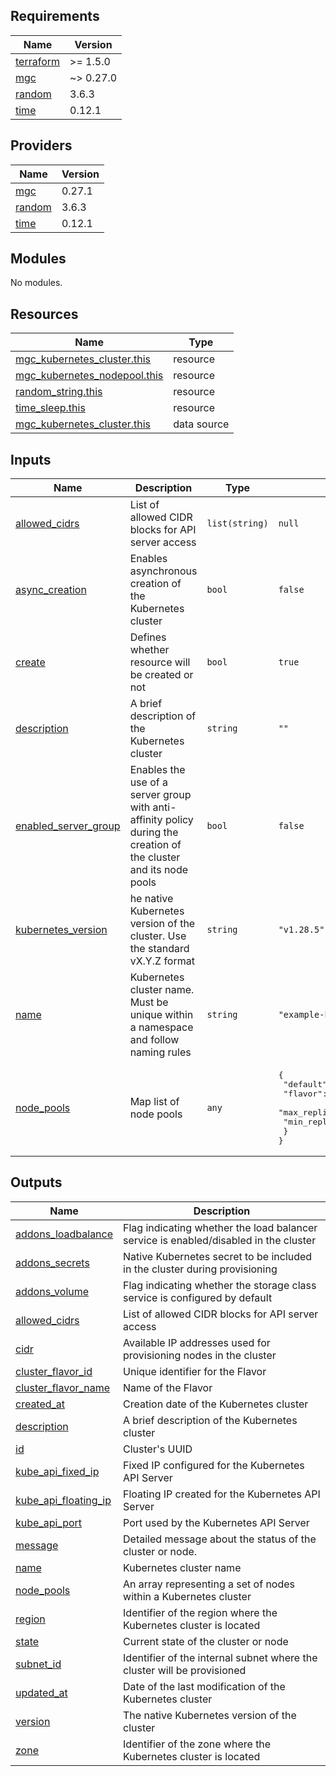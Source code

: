 ## Requirements

| Name | Version |
|------|---------|
| <a name="requirement_terraform"></a> [terraform](#requirement\_terraform) | >= 1.5.0 |
| <a name="requirement_mgc"></a> [mgc](#requirement\_mgc) | ~> 0.27.0 |
| <a name="requirement_random"></a> [random](#requirement\_random) | 3.6.3 |
| <a name="requirement_time"></a> [time](#requirement\_time) | 0.12.1 |

## Providers

| Name | Version |
|------|---------|
| <a name="provider_mgc"></a> [mgc](#provider\_mgc) | 0.27.1 |
| <a name="provider_random"></a> [random](#provider\_random) | 3.6.3 |
| <a name="provider_time"></a> [time](#provider\_time) | 0.12.1 |

## Modules

No modules.

## Resources

| Name | Type |
|------|------|
| [mgc_kubernetes_cluster.this](https://registry.terraform.io/providers/magalucloud/mgc/latest/docs/resources/kubernetes_cluster) | resource |
| [mgc_kubernetes_nodepool.this](https://registry.terraform.io/providers/magalucloud/mgc/latest/docs/resources/kubernetes_nodepool) | resource |
| [random_string.this](https://registry.terraform.io/providers/hashicorp/random/3.6.3/docs/resources/string) | resource |
| [time_sleep.this](https://registry.terraform.io/providers/hashicorp/time/0.12.1/docs/resources/sleep) | resource |
| [mgc_kubernetes_cluster.this](https://registry.terraform.io/providers/magalucloud/mgc/latest/docs/data-sources/kubernetes_cluster) | data source |

## Inputs

| Name | Description | Type | Default | Required |
|------|-------------|------|---------|:--------:|
| <a name="input_allowed_cidrs"></a> [allowed\_cidrs](#input\_allowed\_cidrs) | List of allowed CIDR blocks for API server access | `list(string)` | `null` | no |
| <a name="input_async_creation"></a> [async\_creation](#input\_async\_creation) | Enables asynchronous creation of the Kubernetes cluster | `bool` | `false` | no |
| <a name="input_create"></a> [create](#input\_create) | Defines whether resource will be created or not | `bool` | `true` | no |
| <a name="input_description"></a> [description](#input\_description) | A brief description of the Kubernetes cluster | `string` | `""` | no |
| <a name="input_enabled_server_group"></a> [enabled\_server\_group](#input\_enabled\_server\_group) | Enables the use of a server group with anti-affinity policy during the creation of the cluster and its node pools | `bool` | `false` | no |
| <a name="input_kubernetes_version"></a> [kubernetes\_version](#input\_kubernetes\_version) | he native Kubernetes version of the cluster. Use the standard vX.Y.Z format | `string` | `"v1.28.5"` | no |
| <a name="input_name"></a> [name](#input\_name) | Kubernetes cluster name. Must be unique within a namespace and follow naming rules | `string` | `"example-k8s"` | no |
| <a name="input_node_pools"></a> [node\_pools](#input\_node\_pools) | Map list of node pools | `any` | <pre>{<br>  "default": {<br>    "flavor": "cloud-k8s.gp1.medium",<br>    "max_replicas": 5,<br>    "min_replicas": 2<br>  }<br>}</pre> | no |

## Outputs

| Name | Description |
|------|-------------|
| <a name="output_addons_loadbalance"></a> [addons\_loadbalance](#output\_addons\_loadbalance) | Flag indicating whether the load balancer service is enabled/disabled in the cluster |
| <a name="output_addons_secrets"></a> [addons\_secrets](#output\_addons\_secrets) | Native Kubernetes secret to be included in the cluster during provisioning |
| <a name="output_addons_volume"></a> [addons\_volume](#output\_addons\_volume) | Flag indicating whether the storage class service is configured by default |
| <a name="output_allowed_cidrs"></a> [allowed\_cidrs](#output\_allowed\_cidrs) | List of allowed CIDR blocks for API server access |
| <a name="output_cidr"></a> [cidr](#output\_cidr) | Available IP addresses used for provisioning nodes in the cluster |
| <a name="output_cluster_flavor_id"></a> [cluster\_flavor\_id](#output\_cluster\_flavor\_id) | Unique identifier for the Flavor |
| <a name="output_cluster_flavor_name"></a> [cluster\_flavor\_name](#output\_cluster\_flavor\_name) | Name of the Flavor |
| <a name="output_created_at"></a> [created\_at](#output\_created\_at) | Creation date of the Kubernetes cluster |
| <a name="output_description"></a> [description](#output\_description) | A brief description of the Kubernetes cluster |
| <a name="output_id"></a> [id](#output\_id) | Cluster's UUID |
| <a name="output_kube_api_fixed_ip"></a> [kube\_api\_fixed\_ip](#output\_kube\_api\_fixed\_ip) | Fixed IP configured for the Kubernetes API Server |
| <a name="output_kube_api_floating_ip"></a> [kube\_api\_floating\_ip](#output\_kube\_api\_floating\_ip) | Floating IP created for the Kubernetes API Server |
| <a name="output_kube_api_port"></a> [kube\_api\_port](#output\_kube\_api\_port) | Port used by the Kubernetes API Server |
| <a name="output_message"></a> [message](#output\_message) | Detailed message about the status of the cluster or node. |
| <a name="output_name"></a> [name](#output\_name) | Kubernetes cluster name |
| <a name="output_node_pools"></a> [node\_pools](#output\_node\_pools) | An array representing a set of nodes within a Kubernetes cluster |
| <a name="output_region"></a> [region](#output\_region) | Identifier of the region where the Kubernetes cluster is located |
| <a name="output_state"></a> [state](#output\_state) | Current state of the cluster or node |
| <a name="output_subnet_id"></a> [subnet\_id](#output\_subnet\_id) | Identifier of the internal subnet where the cluster will be provisioned |
| <a name="output_updated_at"></a> [updated\_at](#output\_updated\_at) | Date of the last modification of the Kubernetes cluster |
| <a name="output_version"></a> [version](#output\_version) | The native Kubernetes version of the cluster |
| <a name="output_zone"></a> [zone](#output\_zone) | Identifier of the zone where the Kubernetes cluster is located |